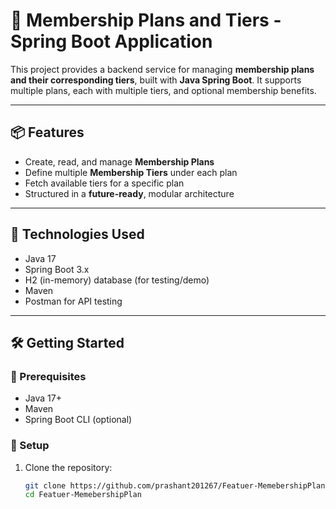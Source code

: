 # 🧾 Membership Plans and Tiers - Spring Boot Application

This project provides a backend service for managing **membership plans and their corresponding tiers**, built with **Java Spring Boot**. It supports multiple plans, each with multiple tiers, and optional membership benefits.

---

## 📦 Features

- Create, read, and manage **Membership Plans**
- Define multiple **Membership Tiers** under each plan
- Fetch available tiers for a specific plan
- Structured in a **future-ready**, modular architecture

---

## 🚀 Technologies Used

- Java 17
- Spring Boot 3.x
- H2 (in-memory) database (for testing/demo)
- Maven
- Postman for API testing

---

## 🛠️ Getting Started

### 📁 Prerequisites

- Java 17+
- Maven
- Spring Boot CLI (optional)

### 🔧 Setup

1. Clone the repository:
   ```bash
   git clone https://github.com/prashant201267/Featuer-MemebershipPlan.git
   cd Featuer-MemebershipPlan
